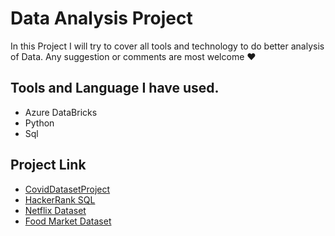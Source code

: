 # Data Analysis Project

In this Project I will try to cover all tools and technology to do better analysis of Data.
Any suggestion or comments are most welcome :heart:


## Tools and Language I have used.
- Azure DataBricks
- Python
- Sql

## Project Link

- [CovidDatasetProject](https://github.com/utsavsingh22/Data-Analyst-Project/tree/master/Covid%20DataSetProject)
- [HackerRank SQL](https://github.com/utsavsingh22/Data-Analyst-Project/tree/master/HackerRank%20SQL)
- [Netflix Dataset](https://github.com/utsavsingh22/Data-Analyst-Project/tree/master/NetflixDataset)
- [Food Market Dataset](https://github.com/utsavsingh22/Data-Analyst-Project/tree/master/Whole%20Food%20Market)
